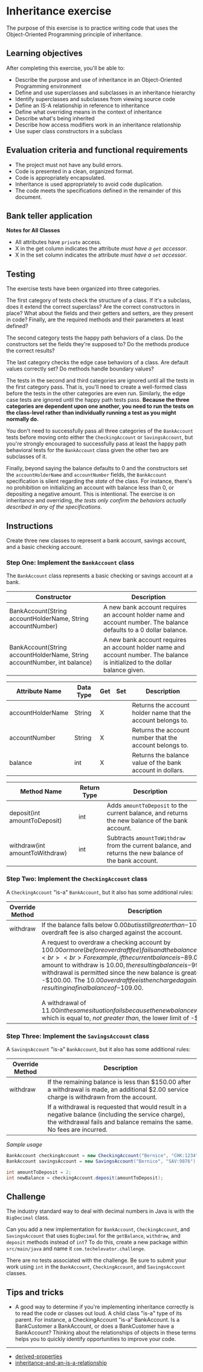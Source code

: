 # Inheritance exercise

The purpose of this exercise is to practice writing code that uses the Object-Oriented Programming principle of inheritance.

## Learning objectives

After completing this exercise, you'll be able to:

* Describe the purpose and use of inheritance in an Object-Oriented Programming environment
* Define and use superclasses and subclasses in an inheritance hierarchy
* Identify superclasses and subclasses from viewing source code
* Define an IS-A relationship in reference to inheritance
* Define what overriding means in the context of inheritance
* Describe what's being inherited
* Describe how access modifiers work in an inheritance relationship
* Use super class constructors in a subclass

## Evaluation criteria and functional requirements

* The project must not have any build errors.
* Code is presented in a clean, organized format.
* Code is appropriately encapsulated.
* Inheritance is used appropriately to avoid code duplication.
* The code meets the specifications defined in the remainder of this document.

## Bank teller application

**Notes for All Classes**
- All attributes have `private` access.
- X in the get column indicates the attribute *must have a `get` accessor*.
- X in the set column indicates the attribute *must have a `set` accessor*.

## Testing

The exercise tests have been organized into three categories.

The first category of tests check the structure of a class. If it's a subclass, does it extend the correct superclass? Are the correct constructors in place? What about the fields and their getters and setters, are they present in code? Finally, are the required methods and their parameters at least defined?

The second category tests the happy path behaviors of a class. Do the constructors set the fields they're supposed to? Do the methods produce the correct results?

The last category checks the edge case behaviors of a class. Are default values correctly set? Do methods handle boundary values?

The tests in the second and third categories are ignored until all the tests in the first category pass. That is, you'll need to create a well-formed class before the tests in the other categories are even run. Similarly, the edge case tests are ignored until the happy path tests pass. **Because the three categories are dependent upon one another, you need to run the tests on the class-level rather than individually running a test as you might normally do.**

You don't need to successfully pass all three categories of the `BankAccount` tests before moving onto either the `CheckingAccount` or `SavingsAccount`, but you're strongly encouraged to successfully pass at least the happy path behavioral tests for the `BankAccount` class given the other two are subclasses of it.

Finally, beyond saying the balance defaults to 0 and the constructors set the `accountHolderName` and `accountNumber` fields, the `BankAccount` specification is silent regarding the *state* of the class. For instance, there's no prohibition on initializing an account with balance less than 0, or depositing a negative amount. This is intentional. The exercise is on inheritance and overriding, *the tests only confirm the behaviors actually described in any of the specifications*.

## Instructions

Create three new classes to represent a bank account, savings account, and a basic checking account.

### Step One: Implement the `BankAccount` class

The `BankAccount` class represents a basic checking or savings account at a bank.


| Constructor                                                              | Description                                                                                                                         |
| ------------------------------------------------------------------------ | ----------------------------------------------------------------------------------------------------------------------------------- |
| BankAccount(String accountHolderName, String accountNumber)              | A new bank account requires an account holder name and account number. The balance defaults to a 0 dollar balance. |
| BankAccount(String accountHolderName, String accountNumber, int balance) | A new bank account requires an account holder name and account number. The balance is initialized to the dollar balance given.  |

| Attribute Name    | Data Type | Get | Set     | Description                                                  |
| ----------------- | --------- | --- | ------- | ------------------------------------------------------------ |
| accountHolderName | String    | X   |         | Returns the account holder name that the account belongs to. |
| accountNumber     | String    | X   |         | Returns the account number that the account belongs to.      |
| balance           | int       | X   |         | Returns the balance value of the bank account in dollars.    |

| Method Name                    | Return Type | Description                                                                                             |
| ------------------------------ | ----------- | ------------------------------------------------------------------------------------------------------- |
| deposit(int amountToDeposit)   | int         | Adds `amountToDeposit` to the current balance, and returns the new balance of the bank account. |
| withdraw(int amountToWithdraw) | int         | Subtracts `amountToWithdraw` from the current balance, and returns the new balance of the bank account. |

### Step Two: Implement the `CheckingAccount` class

A `CheckingAccount` "is-a" `BankAccount`, but it also has some additional rules:

| Override Method | Description                                                                                                                                                          |
| --------------- | -------------------------------------------------------------------------------------------------------------------------------------------------------------------- |
| withdraw        | If the balance falls below $0.00 but is still greater than -$100.00, a $10.00 overdraft fee is also charged against the account. |
|        | A request to overdraw a checking account by $100.00 or more (before overdraft fee) fails and the balance remains the same.<br><br> For example, if the current balance is -$89.00, and the amount to withdraw is $10.00, the resulting balance is -$99.00. The withdrawal is permitted since the new balance is greater than -$100.00. The $10.00 overdraft fee is then charged against the account, resulting in a final balance of -$109.00.<br><br>A withdrawal of $11.00 in the same situation fails because the new balance would be -$100.00 which is equal to, *not greater than*, the lower limit of -$100.00. |

### Step Three: Implement the `SavingsAccount` class

A `SavingsAccount` "is-a" `BankAccount`, but it also has some additional rules:

| Override Method | Description                                                                                                                              |
| --------------- | ---------------------------------------------------------------------------------------------------------------------------------------- |
| withdraw        | If the remaining balance is less than $150.00 after a withdrawal is made, an additional $2.00 service charge is withdrawn from the account. |
|         | If a withdrawal is requested that would result in a negative balance (including the service charge), the withdrawal fails and balance remains the same. No fees are incurred. |


*Sample usage*

```java
BankAccount checkingAccount = new CheckingAccount("Bernice", "CHK:1234");
BankAccount savingsAccount = new SavingsAccount("Bernice", "SAV:9876");

int amountToDeposit = 2;
int newBalance = checkingAccount.deposit(amountToDeposit);
```

## Challenge

The industry standard way to deal with decimal numbers in Java is with the `BigDecimal` class.

Can you add a new implementation for `BankAccount`, `CheckingAccount`, and `SavingsAccount` that uses `BigDecimal` for the `getBalance`, `withdraw`, and `deposit` methods instead of `int`? To do this, create a new package within `src/main/java` and name it `com.techelevator.challenge`.

There are no tests associated with the challenge. Be sure to submit your work using `int` in the `BankAccount`, `CheckingAccount`, and `SavingsAccount` classes.

## Tips and tricks

* A good way to determine if you're implementing inheritance correctly is to read the code or classes out loud. A child class "is-a" type of its parent. For instance, a CheckingAccount "is-a" BankAccount. Is a BankCustomer a BankAccount, or does a BankCustomer have a BankAccount? Thinking about the relationships of objects in these terms helps you to quickly identify opportunities to improve your code.

---

* [derived-properties](https://www.uml-diagrams.org/derived-property.html)
* [inheritance-and-an-is-a-relationship](https://www.w3resource.com/java-tutorial/inheritance-composition-relationship.php)
